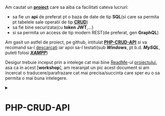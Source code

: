 Am cautat un [**proiect**](https://github.com/codemage66/PHP-CRUD-API?tab=readme-ov-file#php-crud-api) care sa aiba ca facilitati cateva lucruri:
- sa fie un **api** de preferat pt o baza de date de tip **SQL**(si care sa permita pt tabelele sale operatii de tip [**CRUD**](https://en.wikipedia.org/wiki/Create,_read,_update_and_delete))
- sa fie bine securizata(cu **token JWT**,...)
- si sa permita un access de tip modern REST(de preferat, gen **GraphQL**)

Am gasit un astfel de proiect, pe github, intitulat [**PHP-CRUD-API**](https://github.com/codemage66/PHP-CRUD-API?tab=readme-ov-file#php-crud-api) si va recomand sa-l [descarcati](https://github.com/codemage66/PHP-CRUD-API?tab=readme-ov-file#php-crud-api)  iar apoi sa-l testati(sub ***Windows***, pt b.d. ***MySQL***, puteti folosi [***XAMPP***](https://www.apachefriends.org/download.html))

Desigur trebuie inceput prin a intelege cat mai bine [ReadMe](https://github.com/codemage66/PHP-CRUD-API/blob/main/README.md)-ul [proiectului](https://github.com/codemage66/PHP-CRUD-API?tab=readme-ov-file#php-crud-api), 
asa ca in acest [**workshop**], am rearanjat un pic acest document si am incercat o traducere/parafrazare cat mai precisa/succinta care sper eu o sa permita o mai buna intelegere.

<details><summary><h1>PHP-CRUD-API</h1></summary>
<br/><hr/><pre>
  Acest proiect poate fi lansat accesand un singur script(<b>api.php</b>).
  Acest principal-fisier, adauga un set de functii CRUD-API REST la tabelele unei b.d. <b>SQL</b>(MySQL/MariaDB,PostgreSQL,SQL-Server 
  sua chiar SQLite).
  Desigur, pt a fi rulat, trebuie mai intai sa fie incarcat pe webserver-ul nostru, ca mai apoi sa asiguram conectarea la b.d. SQL, 
  iar in final sa beneficiem de acel set complet de functii CRUD-API accesibile via REST.<br/>
  
  <i>NotaBene</i>(NB): Acest proiect-php este implementarea de referinta a unui alt proiect github-php, si anume,  <a href="https://treeql.org/"><b>TreeQL</b></a>
  <details><summary><h2>Cerinte</h2></summary>
  <br/><hr/><pre>
     - PHP 7.2 sau o versiune ulterioară cu drivere PDO activate pentru unul dintre aceste sisteme de baze de date(b.d.):
        - MySQL 5.7 / MariaDB 10.0 sau o versiune ulterioară pentru caracteristici spațiale în MySQL
        - PostgreSQL 9.5 sau o versiune ulterioară cu PostGIS 2.2 sau o versiune ulterioară pentru caracteristici spațiale
        - SQL Server 2017 sau o versiune ulterioară (2019 are și suport pentru Linux)
        - SQLite 3.16 sau o versiune ulterioară (funcțiile spațiale NU sunt acceptate)    
  </pre><hr/><br/>
  </details>
</pre><hr/><br/>
</details>
